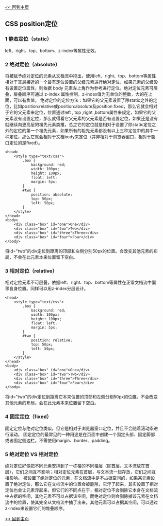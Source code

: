 [<< 回到主页](http://suzy1993.github.io/misszy/)

## CSS position定位

### 1 静态定位（static）
left、right、top、bottom、z-index等属性无效。

### 2 绝对定位（absolute）
将被赋予绝对定位的元素从文档流中拖出，使用left、right、top、bottom等属性相对于其最接近的一个最有定位设置的父级元素进行绝对定位，如果元素的父级没有设置定位属性，则依据 body 元素左上角作为参考进行定位。绝对定位元素可层叠，层叠顺序可通过 z-index 属性控制，z-index值为无单位的整数，大的在上面，可以有负值。
绝对定位的定位方法：如果它的父元素设置了除static之外的定位，比如position:relative或position:absolute及position:fixed，那么它就会相对于它的父元素来定位，位置通过left , top ,right ,bottom属性来规定，如果它的父元素没有设置定位，那么就得看它父元素的父元素是否有设置定位，如果还是没有就继续向更高层的祖先元素类推，总之它的定位就是相对于设置了除static定位之外的定位的第一个祖先元素，如果所有的祖先元素都没有以上三种定位中的其中一种定位，那么它就会相对于文档body来定位（并非相对于浏览器窗口，相对于窗口定位的是fixed）。
```
<head>
    <style type="text/css">
        .box {
            background: red;
            width: 100px;
            height: 100px;
            float: left;
            margin: 5px;
        }
        #two {
            position: absolute;
            top: 50px;
            left: 50px;
        }
    </style>
</head>
<body>
    <div class="box" id="one">One</div>
    <div class="box" id="two">Two</div>
    <div class="box" id="three">Three</div>
    <div class="box" id="four">Four</div>
</body>
```
将id="two"的div定位到距离<body>的顶部和左侧分别50px的位置。会改变其他元素的布局，不会在此元素本来位置留下空白。

### 3 相对定位（relative）
相对定位元素不可层叠，依据left、right、top、bottom等属性在正常文档流中偏移自身位置。同样可以用z-index分层设计。
```
<head>
    <style type="text/css">
        .box {
            background: red;
            width: 100px;
            height: 100px;
            float: left;
            margin: 5px;
        }
        #two {
            position: relative;
            top: 50px;
            left: 50px;
        }
    </style>
</head>
<body>
    <div class="box" id="one">One</div>
    <div class="box" id="two">Two</div>
    <div class="box" id="three">Three</div>
    <div class="box" id="four">Four</div>
</body>
```
将id="two"的div定位到距离它本来位置的顶部和左侧分别50px的位置。不会改变其他元素的布局，会在此元素本来位置留下空白。

### 4 固定定位（fixed）
固定定位与绝对定位类似，但它是相对于浏览器窗口定位，并且不会随着滚动条进行滚动。
固定定位的最常见的一种用途是在页面中创建一个固定头部、固定脚部或者固定侧边栏，不需使用margin、border、padding。

### 5 绝对定位 VS 相对定位
绝对定位好像把不同元素安排到了一栋楼的不同楼层（除首层，文本流放在首层），它们之间互不影响；相对定位元素在首层，与文本流一起存放，它们之间互相影响。
被设置了绝对定位的元素，在文档流中是不占据空间的，如果某元素设置了绝对定位，那么它在文档流中的位置会被删除，它浮了起来，其实设置了相对定位也会让元素浮起来，但它们的不同点在于，相对定位不会删除它本身在文档流中占据的空间，其他元素不可以占据该空间，而绝对定位则会删除掉该元素在文档流中的位置，使其完全从文档流中抽了出来，其他元素可以占据其空间，可以通过z-index来设置它们的堆叠顺序。

[<< 回到主页](http://suzy1993.github.io/misszy/)
